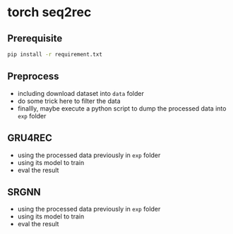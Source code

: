 # torch seq2rec

## Prerequisite

```bash
pip install -r requirement.txt
```

## Preprocess

* including download dataset into `data` folder
* do some trick here to filter the data
* finallly, maybe execute a python script to dump the processed data into `exp` folder

## GRU4REC

* using the processed data previously in `exp` folder
* using its model to train
* eval the result

## SRGNN

* using the processed data previously in `exp` folder
* using its model to train
* eval the result
